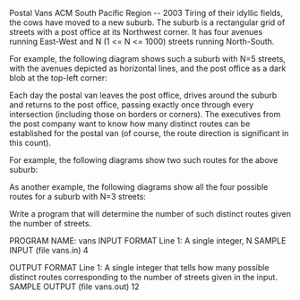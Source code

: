 Postal Vans
ACM South Pacific Region -- 2003
Tiring of their idyllic fields, the cows have moved to a new suburb. The suburb is a rectangular grid of streets with a post office at its Northwest corner. It has four avenues running East-West and N (1 <= N <= 1000) streets running North-South.

For example, the following diagram shows such a suburb with N=5 streets, with the avenues depicted as horizontal lines, and the post office as a dark blob at the top-left corner:


Each day the postal van leaves the post office, drives around the suburb and returns to the post office, passing exactly once through every intersection (including those on borders or corners). The executives from the post company want to know how many distinct routes can be established for the postal van (of course, the route direction is significant in this count).

For example, the following diagrams show two such routes for the above suburb:


As another example, the following diagrams show all the four possible routes for a suburb with N=3 streets:


Write a program that will determine the number of such distinct routes given the number of streets.

PROGRAM NAME: vans
INPUT FORMAT
Line 1: A single integer, N
SAMPLE INPUT (file vans.in)
4

OUTPUT FORMAT
Line 1: A single integer that tells how many possible distinct routes corresponding to the number of streets given in the input.
SAMPLE OUTPUT (file vans.out)
12